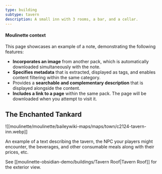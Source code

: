 ```yaml
---
type: building
subtype: tavern
description: A small inn with 3 rooms, a bar, and a cellar.
---
```

#### Moulinette context

This page showcases an example of a note, demonstrating the following features:
* **Incorporates an image** from another pack, which is automatically downloaded simultaneously with the note.
* **Specifies metadata** that is extracted, displayed as tags, and enables content filtering within the same category.
* Provides a **searchable and complementary description** that is displayed alongside the content.
* **Includes a link to a page** within the same pack. The page will be downloaded when you attempt to visit it.

## The Enchanted Tankard

![[moulinette/moulinette/baileywiki-maps/maps/town/c2124-tavern-inn.webp]]

An example of a text describing the tavern, the NPC your players might encounter, the beverages, and other consumable meals along with their prices, etc.

See [[moulinette-obsidian-demo/buildings/Tavern Roof|Tavern Roof]] for the exterior view.
